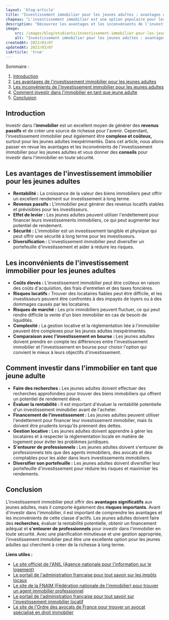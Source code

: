 ```yaml
---
layout: 'blog-article'
title: "Investissement immobilier pour les jeunes adultes : avantages et inconvénients à connaître"
chapeau: "L'investissement immobilier est une option populaire pour les jeunes adultes qui cherchent à créer de la richesse à long terme, mais cela peut comporter des risques importants. Dans cet article, nous allons examiner les avantages et les inconvénients de l'investissement immobilier pour les jeunes adultes, ainsi que des conseils pour investir en toute sécurité."
description: "Découvrez les avantages et les inconvénients de l'investissement immobilier pour les jeunes adultes. Obtenez des conseils pour investir en toute sécurité dans l'immobilier et comprendre les risques et les bénéfices potentiels. Planifiez minutieusement votre investissement pour éviter les erreurs coûteuses et maximiser vos rendements."
image:
    src: /images/blog/etudiants/investissement-immobilier-pour-les-jeunes-adultes-avantages-et-inconvenients-a-connaitre.png
    alt: "Investissement immobilier pour les jeunes adultes : avantages et inconvénients à connaître"
createdAt: 2023/03/07
updatedAt: 2023/03/07
isArticle: 'true'
---
```


<div class="mt-4 rounded-md bg-gray-100 p-4">
Sommaire :

<ol class="flex flex-col">
    <li><a href="#introduction" title="Introduction">Introduction</a></li>
    <li><a href="#les-avantages-de-linvestissement-immobilier-pour-les-jeunes-adultes" title="Les avantages de l'investissement immobilier pour les jeunes adultes">Les avantages de l'investissement immobilier pour les jeunes adultes</a></li>
    <li><a href="#les-inconvénients-de-linvestissement-immobilier-pour-les-jeunes-adultes" title="Les inconvénients de l'investissement immobilier pour les jeunes adultes">Les inconvénients de l'investissement immobilier pour les jeunes adultes</a></li>
    <li><a href="#comment-investir-dans-limmobilier-en-tant-que-jeune-adulte" title="Comment investir dans l'immobilier en tant que jeune adulte">Comment investir dans l'immobilier en tant que jeune adulte</a></li>
    <li><a href="#conclusion" title="Conclusion">Conclusion</a></li>
</ol>
</div>

## Introduction

Investir dans l'**immobilier** est un excellent moyen de générer des **revenus passifs** et de créer une source de richesse pour
l'avenir. Cependant, l'investissement immobilier peut également être **complexe et coûteux,** surtout pour les jeunes
adultes inexpérimentés. Dans cet article, nous allons passer en revue les avantages et les inconvénients de
l'investissement immobilier pour les jeunes adultes et vous donner des **conseils** pour investir dans l'immobilier en toute
sécurité.

## Les avantages de l'investissement immobilier pour les jeunes adultes

- **Rentabilité :** La croissance de la valeur des biens immobiliers peut offrir un excellent rendement sur investissement à
  long terme.
- **Revenus passifs :** L'immobilier peut générer des revenus locatifs stables et prévisibles pour les investisseurs.
- **Effet de levier :** Les jeunes adultes peuvent utiliser l'endettement pour financer leurs investissements immobiliers,
  ce
  qui peut augmenter leur potentiel de rendement.
- **Sécurité :** L'immobilier est un investissement tangible et physique qui peut offrir une sécurité à long terme pour les
  investisseurs.
- **Diversification :** L'investissement immobilier peut diversifier un portefeuille d'investissement et aider à réduire les
  risques.

## Les inconvénients de l'investissement immobilier pour les jeunes adultes

- **Coûts élevés :** L'investissement immobilier peut être coûteux en raison des coûts d'acquisition, des frais d'entretien
  et
  des taxes foncières.
- **Risques locatifs :** Trouver des locataires fiables peut être difficile, et les investisseurs peuvent être confrontés à
  des impayés de loyers ou à des dommages causés par les locataires.
- **Risques de marché :** Les prix immobiliers peuvent fluctuer, ce qui peut rendre difficile la vente d'un bien immobilier
  en
  cas de besoin de liquidités.
- **Complexité :** La gestion locative et la réglementation liée à l'immobilier peuvent être complexes pour les jeunes
  adultes
  inexpérimentés.
- **Comparaison avec l'investissement en bourse :** Les jeunes adultes doivent prendre en compte les différences entre
  l'investissement immobilier et l'investissement en bourse pour choisir l'option qui convient le mieux à leurs
  objectifs
  d'investissement.

## Comment investir dans l'immobilier en tant que jeune adulte

- **Faire des recherches :** Les jeunes adultes doivent effectuer des recherches approfondies pour trouver des biens
  immobiliers qui offrent un potentiel de rendement élevé.
- **Évaluer la rentabilité :** Il est important d'évaluer la rentabilité potentielle d'un investissement immobilier avant de
  l'acheter.
- **Financement de l'investissement :** Les jeunes adultes peuvent utiliser l'endettement pour financer leur investissement
  immobilier, mais ils doivent être prudents lorsqu'ils prennent des dettes.
- **Gestion locative :** Les jeunes adultes doivent apprendre à gérer les locataires et à respecter la réglementation locale
  en matière de logement pour éviter les problèmes juridiques.
- **S'entourer de professionnels :** Les jeunes adultes doivent s'entourer de professionnels tels que des agents
  immobiliers,
  des avocats et des comptables pour les aider dans leurs investissements immobiliers.
- **Diversifier son portefeuille :** Les jeunes adultes doivent diversifier leur portefeuille d'investissement pour réduire
  les risques et maximiser les rendements.

## Conclusion

L'investissement immobilier peut offrir des **avantages significatifs** aux jeunes adultes, mais il comporte également des
**risques importants**. Avant d'investir dans l'immobilier, il est important de comprendre les avantages et les
inconvénients de cette classe d'actifs. Les jeunes adultes doivent faire des **recherches**, évaluer la rentabilité
potentielle, obtenir un financement adéquat et **s'entourer de professionnels** pour investir dans l'immobilier en toute
sécurité. Avec une planification minutieuse et une gestion appropriée, l'investissement immobilier peut être une
excellente option pour les jeunes adultes qui cherchent à créer de la richesse à long terme.

**Liens utiles :**

- <a href="https://www.anil.org/" title="ANIL" target="_blank">Le site officiel de l'ANIL (Agence nationale pour l'information sur le logement)</a>
- <a href="https://www.service-public.fr/particuliers/vosdroits/N319" title="Impôts locaux" target="_blank">Le portail de l'administration française pour tout savoir sur les impôts locaux</a>
- <a href="https://www.fnaim.fr/" title="FNAIM" target="_blank">Le site de la FNAIM (Fédération nationale de l'immobilier) pour trouver un agent immobilier professionnel</a>
- <a href="https://www.service-public.fr/particuliers/vosdroits/F34630" title="Investissement immobilier locatif" target="_blank">Le portail de l'administration française pour tout savoir sur l'investissement immobilier locatif</a>
- <a href="https://www.avocat.fr/trouver-un-avocat/specialites/droit-immobilier" title="Avocats en droit immobilier" target="_blank">Le site de l'Ordre des avocats de France pour trouver un avocat spécialisé en droit immobilier</a>